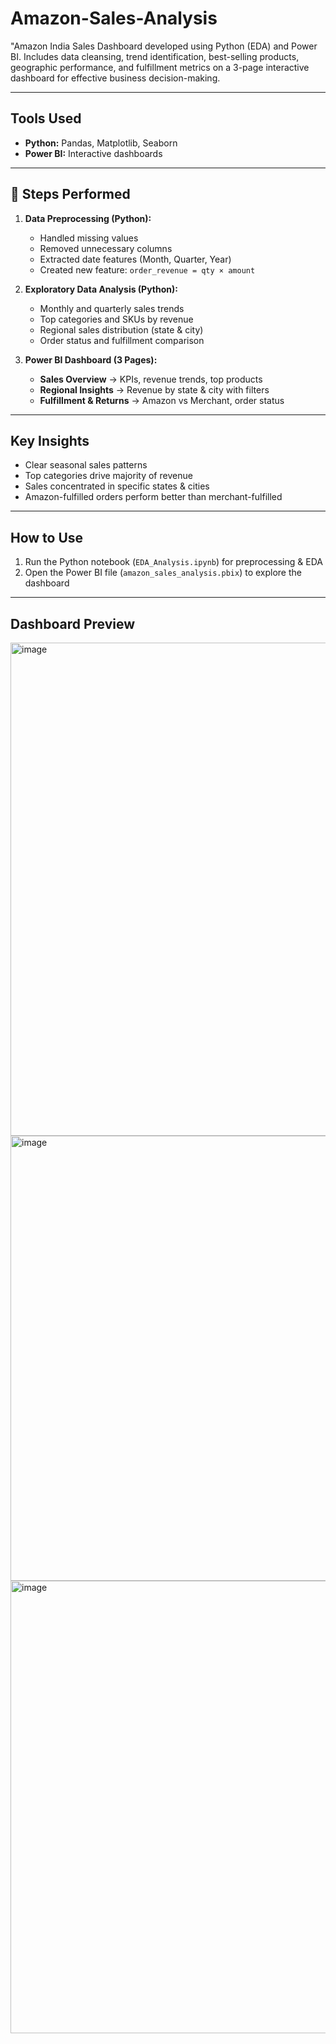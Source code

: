 # Amazon-Sales-Analysis
"Amazon India Sales Dashboard developed using Python (EDA) and Power BI. Includes data cleansing, trend identification, best-selling products, geographic performance, and fulfillment metrics on a 3-page interactive dashboard for effective business decision-making.

---

##  Tools Used
- **Python:** Pandas, Matplotlib, Seaborn  
- **Power BI:** Interactive dashboards  

---

## 🔹 Steps Performed
1. **Data Preprocessing (Python):**
   - Handled missing values  
   - Removed unnecessary columns  
   - Extracted date features (Month, Quarter, Year)  
   - Created new feature: `order_revenue = qty × amount`  

2. **Exploratory Data Analysis (Python):**
   - Monthly and quarterly sales trends  
   - Top categories and SKUs by revenue  
   - Regional sales distribution (state & city)  
   - Order status and fulfillment comparison  

3. **Power BI Dashboard (3 Pages):**
   - **Sales Overview** → KPIs, revenue trends, top products  
   - **Regional Insights** → Revenue by state & city with filters  
   - **Fulfillment & Returns** → Amazon vs Merchant, order status  

---

## Key Insights
- Clear seasonal sales patterns  
- Top categories drive majority of revenue  
- Sales concentrated in specific states & cities  
- Amazon-fulfilled orders perform better than merchant-fulfilled  

---

## How to Use
1. Run the Python notebook (`EDA_Analysis.ipynb`) for preprocessing & EDA  
2. Open the Power BI file (`amazon_sales_analysis.pbix`) to explore the dashboard  

---

## Dashboard Preview
<img width="1309" height="789" alt="image" src="https://github.com/user-attachments/assets/28542205-0692-4fca-8046-c0429ffd9e5f" />
<img width="1309" height="712" alt="image" src="https://github.com/user-attachments/assets/60e4f066-276c-44cf-9bca-b6328b972671" />
<img width="1286" height="724" alt="image" src="https://github.com/user-attachments/assets/95501916-fa87-4a85-8624-2c2438f53565" />


 


